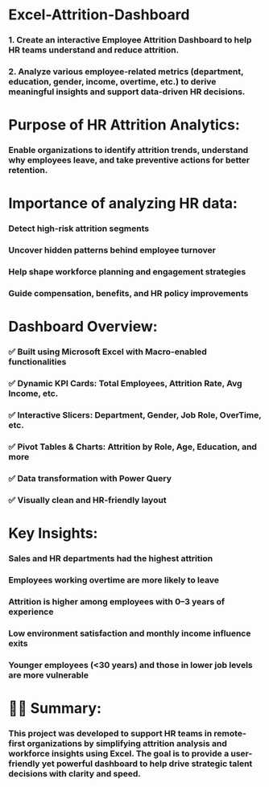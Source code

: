 # Excel-Attrition-Dashboard

### 1. Create an interactive Employee Attrition Dashboard to help HR teams understand and reduce attrition.
### 2. Analyze various employee-related metrics (department, education, gender, income, overtime, etc.) to derive meaningful insights and support data-driven HR decisions.

# Purpose of HR Attrition Analytics:

### Enable organizations to identify attrition trends, understand why employees leave, and take preventive actions for better retention.

# Importance of analyzing HR data:

### Detect high-risk attrition segments

### Uncover hidden patterns behind employee turnover

### Help shape workforce planning and engagement strategies

### Guide compensation, benefits, and HR policy improvements

# Dashboard Overview:

### ✅ Built using Microsoft Excel with Macro-enabled functionalities

### ✅ Dynamic KPI Cards: Total Employees, Attrition Rate, Avg Income, etc.

### ✅ Interactive Slicers: Department, Gender, Job Role, OverTime, etc.

### ✅ Pivot Tables & Charts: Attrition by Role, Age, Education, and more

### ✅ Data transformation with Power Query

### ✅ Visually clean and HR-friendly layout

# Key Insights:

### Sales and HR departments had the highest attrition

### Employees working overtime are more likely to leave

### Attrition is higher among employees with 0–3 years of experience

### Low environment satisfaction and monthly income influence exits

### Younger employees (<30 years) and those in lower job levels are more vulnerable

# 👩‍💼 Summary:

### This project was developed to support HR teams in remote-first organizations by simplifying attrition analysis and workforce insights using Excel. The goal is to provide a user-friendly yet powerful dashboard to help drive strategic talent decisions with clarity and speed.

